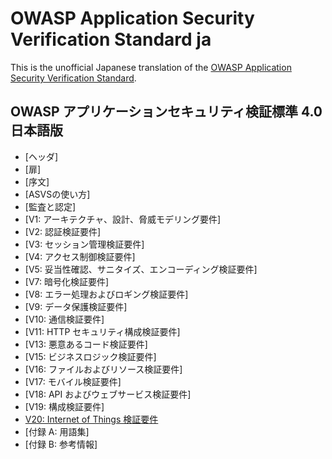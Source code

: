 # OWASP Application Security Verification Standard ja

This is the unofficial Japanese translation of the [OWASP Application Security Verification Standard](https://github.com/OWASP/ASVS).

## OWASP アプリケーションセキュリティ検証標準 4.0 日本語版

* [ヘッダ] <!-- (4.0/ja/0x00-Header.md) -->
* [扉] <!-- (4.0/ja/0x01-Frontispiece.md) -->
* [序文] <!-- (4.0/ja/0x02-Preface.md) -->
* [ASVSの使い方] <!-- (4.0/ja/0x03-Using-ASVS.md) -->
* [監査と認定] <!-- (4.0/ja/0x04-Assessment_and_Certification.md) -->
* [V1: アーキテクチャ、設計、脅威モデリング要件] <!-- (4.0/ja/0x10-V1-Architecture.md) -->
* [V2: 認証検証要件] <!-- (4.0/ja/0x11-V2-Authentication.md) -->
* [V3: セッション管理検証要件] <!-- (4.0/ja/0x12-V3-Session-management.md) -->
* [V4: アクセス制御検証要件] <!-- (4.0/ja/0x12-V4-Access-Control.md) -->
* [V5: 妥当性確認、サニタイズ、エンコーディング検証要件] <!-- (4.0/ja/0x13-V5-Input-Validation.md) -->
* [V7: 暗号化検証要件] <!-- (4.0/ja/0x14-V7-Cryptography.md) -->
* [V8: エラー処理およびロギング検証要件] <!-- (4.0/ja/0x15-V8-Error-Logging.md) -->
* [V9: データ保護検証要件] <!-- (4.0/ja/0x16-V9-Data-Protection.md) -->
* [V10: 通信検証要件] <!-- (4.0/ja/0x17-V10-Communications.md) -->
* [V11: HTTP セキュリティ構成検証要件] <!-- (4.0/ja/0x18-V11-HTTP security configuration verification requirements.md) -->
* [V13: 悪意あるコード検証要件] <!-- (4.0/ja/0x19-V13-Malicious.md) -->
* [V15: ビジネスロジック検証要件] <!-- (4.0/ja/0x20-V15-BusLogic.md) -->
* [V16: ファイルおよびリソース検証要件] <!-- (4.0/ja/0x21-V16-Files-Resources.md) -->
* [V17: モバイル検証要件] <!-- (4.0/ja/0x22-V17-Mobile.md) -->
* [V18: API およびウェブサービス検証要件] <!-- (4.0/ja/0x23-V18-API.md) -->
* [V19: 構成検証要件] <!-- (4.0/ja/0x24-V19-Config.md) -->
* [V20: Internet of Things 検証要件](4.0/ja/0x25-V20-IoT.md)
* [付録 A: 用語集] <!-- (4.0/ja/0x90-Appendix-A_Glossary.md) -->
* [付録 B: 参考情報] <!-- (4.0/ja/0x91-Appendix-B_References.md) -->
